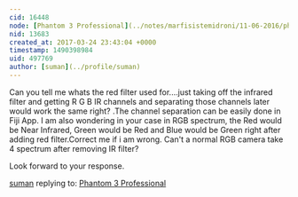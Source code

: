 ```yaml
---
cid: 16448
node: [Phantom 3 Professional](../notes/marfisistemidroni/11-06-2016/phantom-3-professional)
nid: 13683
created_at: 2017-03-24 23:43:04 +0000
timestamp: 1490398984
uid: 497769
author: [suman](../profile/suman)
---
```


Can you tell me  whats the red filter used for....just taking off the infrared filter and getting R G B IR channels and separating those channels later would work the same right? .The channel separation can be easily done in Fiji App. I am also wondering in your case in RGB spectrum, the Red would be Near Infrared, Green would be Red and Blue would be Green right after adding red filter.Correct me if i am  wrong.
Can't a normal RGB camera take 4 spectrum after removing IR filter?

Look forward to your response.


[suman](../profile/suman) replying to: [Phantom 3 Professional](../notes/marfisistemidroni/11-06-2016/phantom-3-professional)

